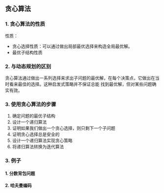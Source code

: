 ## 贪心算法

### 1. 贪心算法的性质

性质：
- 贪心选择性质：可以通过做出局部最优选择来构造全局最优解。
- 最优子结构性质

### 2. 与动态规划的区别
贪心算法通过做出一系列选择来求出子问题的最优解，在每个决策点，它做出在当时看来最佳的选择。这种启发式策略并不保证总能
找到最优解，但对某些问题确实有效。

### 3. 使用贪心算法的步骤

1. 确定问题的最优子结构
2. 设计一个递归算法
3. 证明如果我们做出一个贪心选择，则只剩下一个子问题
4. 证明贪心选择总是安全的
5. 设计一个递归算法实现贪心策略
6. 将递归算法转换为迭代算法

### 3. 例子

#### 1. 分数背包问题
#### 2. 哈夫曼编码
